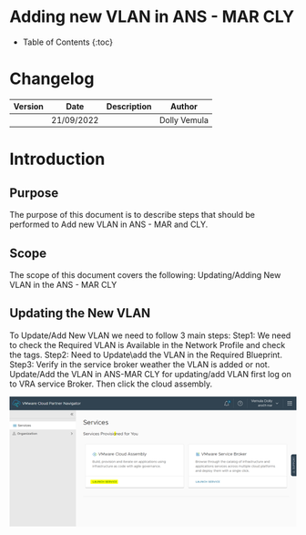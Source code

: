 # Adding new VLAN in ANS - MAR CLY

- Table of Contents
{:toc}

# Changelog
  
| Version | Date       | Description              | Author       |
| ------- | ---------- | ------------------------ | --------------- |
|         | 21/09/2022 |                          | Dolly Vemula |

# Introduction

## Purpose

The purpose of this document is to describe steps that should be performed to Add new VLAN in ANS - MAR and CLY.
## Scope

The scope of this document covers the following:
Updating/Adding New VLAN in the ANS - MAR CLY

## Updating the New VLAN
To Update/Add New VLAN we need to follow 3 main steps:
Step1:  We need to check the Required VLAN is Available in the Network Profile and check the tags.
Step2: Need to Update\add the VLAN in the Required Blueprint.
Step3: Verify in the service broker weather the VLAN is added or not.
Update/Add the VLAN in ANS-MAR CLY
	for updating/add VLAN first log on to VRA service Broker.
	Then click the cloud assembly.

![Figure 1](Pic1.png)
